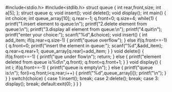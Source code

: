 #include<stdio.h>
#include<stdlib.h>
struct queue
{
    int rear,front,size;
    int a[5];
};
struct queue q;
void insert();
void delete();
void display();
int main()
{
    int choice;
    int queue_array[10];
    q.rear=-1;
    q.front=0;
    q.size=4;
    while(1)
    {
        printf("1.insert element to queue:\n");
        printf("2.delete element from queue:\n");
        printf("3.display all element from queue:\n");
        printf("4.quit\n");
        printf("enter your choice:");
        scanf("%d",&choice);
        void insert()
        {
            int add_item;
            if(q.rear=q.size-1)
            {
                printf("queue overflow");
            }
            else if(q.front==-1)
            {
                q.front=0;
                printf("insert the element in queue:");
                scanf("%d",&add_item);
                q.rear=q.rear+1;
                queue_array[q.rear]=add_item;
            }
        }
        void delete()
        {
            if(q.front==-1)
            {
                printf("que under flow\n");
                return;
            }
            else
            {
                printf("element deleted from queue is%d\n",q.front);
                q.front=q.front+1;
            }
        }
        void display()
        {
            int i;
            if(q.front==-1)
            {
                printf("queue is empty\n");
            }
            else
            {
                printf("queue is:\n");
                for(i=q.front;i<q.rear;i++)
                {
                    printf("%d",queue_array[i]);
                    printf("\n");
                }
            }
        }
        switch(choice)
        {
            case 1:insert();
            break;
            case 2:delete();
            break;
            case 3: display();
            break;
            default:exit(0);
        }
    }
}


